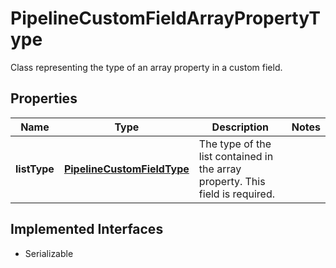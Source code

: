 

# PipelineCustomFieldArrayPropertyType

Class representing the type of an array property in a custom field.

## Properties

| Name | Type | Description | Notes |
|------------ | ------------- | ------------- | -------------|
|**listType** | [**PipelineCustomFieldType**](PipelineCustomFieldType.md) | The type of the list contained in the array property. This field is required. |  |


## Implemented Interfaces

* Serializable

